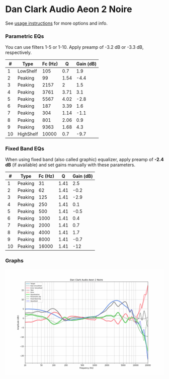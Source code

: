 # Dan Clark Audio Aeon 2 Noire
See [usage instructions](https://github.com/jaakkopasanen/AutoEq#usage) for more options and info.

### Parametric EQs
You can use filters 1-5 or 1-10. Apply preamp of -3.2 dB or -3.3 dB, respectively.

|   # | Type      |   Fc (Hz) |    Q |   Gain (dB) |
|-----|-----------|-----------|------|-------------|
|   1 | LowShelf  |       105 | 0.7  |         1.9 |
|   2 | Peaking   |        99 | 1.54 |        -4.4 |
|   3 | Peaking   |      2157 | 2    |         1.5 |
|   4 | Peaking   |      3761 | 3.71 |         3.1 |
|   5 | Peaking   |      5567 | 4.02 |        -2.8 |
|   6 | Peaking   |       187 | 3.39 |         1.6 |
|   7 | Peaking   |       304 | 1.14 |        -1.1 |
|   8 | Peaking   |       801 | 2.06 |         0.9 |
|   9 | Peaking   |      9363 | 1.68 |         4.3 |
|  10 | HighShelf |     10000 | 0.7  |        -9.7 |

### Fixed Band EQs
When using fixed band (also called graphic) equalizer, apply preamp of **-2.4 dB** (if available) and set gains manually with these parameters.

|   # | Type    |   Fc (Hz) |    Q |   Gain (dB) |
|-----|---------|-----------|------|-------------|
|   1 | Peaking |        31 | 1.41 |         2.5 |
|   2 | Peaking |        62 | 1.41 |        -0.2 |
|   3 | Peaking |       125 | 1.41 |        -2.9 |
|   4 | Peaking |       250 | 1.41 |         0.1 |
|   5 | Peaking |       500 | 1.41 |        -0.5 |
|   6 | Peaking |      1000 | 1.41 |         0.4 |
|   7 | Peaking |      2000 | 1.41 |         0.7 |
|   8 | Peaking |      4000 | 1.41 |         1.7 |
|   9 | Peaking |      8000 | 1.41 |        -0.7 |
|  10 | Peaking |     16000 | 1.41 |       -12   |

### Graphs
![](./Dan%20Clark%20Audio%20Aeon%202%20Noire.png)
